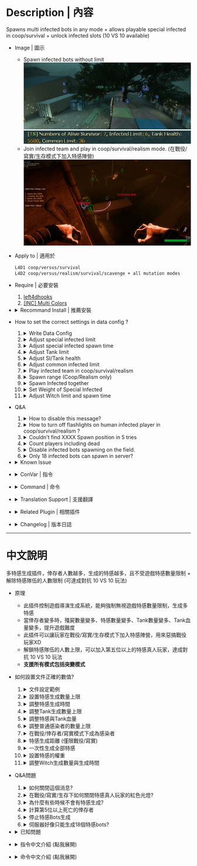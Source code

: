 # Description | 內容
Spawns multi infected bots in any mode + allows playable special infected in coop/survival + unlock infected slots (10 VS 10 available)

* Image | 圖示
	* Spawn infected bots without limit 
	<br/>![l4dinfectedbots_1](image/l4dinfectedbots_1.jpg)
	<br/>![l4dinfectedbots_2](image/l4dinfectedbots_2.jpg)
	* Join infected team and play in coop/survival/realism mode. (在戰役/寫實/生存模式下加入特感陣營)
	<br/>![l4dinfectedbots_3](image/l4dinfectedbots_3.jpg)

* Apply to | 適用於
	```
	L4D1 coop/versus/survival
	L4D2 coop/versus/realism/survival/scavenge + all mutation modes
	```

* Require | 必要安裝
	1. [left4dhooks](https://forums.alliedmods.net/showthread.php?t=321696)
	2. [[INC] Multi Colors](https://github.com/fbef0102/L4D1_2-Plugins/releases/tag/Multi-Colors)

* <details><summary>Recommand Install | 推薦安裝</summary>

	1. [SIPool](https://forums.alliedmods.net/showthread.php?t=349615): A Client Pool for SI Bots, used to avoid lots of CreateFakeClient() operation
		* 插件适用于有需要大量且频繁的特感刷新玩法的服务器，主要目的是提升服务器性能
	2. [zombie_spawn_fix](https://forums.alliedmods.net/showthread.php?t=333351): Aim to improve performance when spawn SI
		* 修正某些時候遊戲導演刻意停止特感生成的問題 (非100%完整解決特感不生成的問題)
	3. [l4d_unrestrict_panic_battlefield](https://forums.alliedmods.net/showpost.php?p=2815688&postcount=1024): Removed special infected and common inected only spawn in nav area with "BATTLEFIELD" flag during panic event
		* 移除遊戲中開機關後殭屍與特感都只限制生在"BATTLEFIELD"的nav區域上
</details>

* How to set the correct settings in data config ?
	1. <details><summary>Write Data Config</summary>

		* All settings are in [data/l4dinfectedbots](data/l4dinfectedbots) folder
			> Manual in this file, click for more details...
			* Run coop mode => plugin reads ```coop.cfg```
			* Run versus mode => plugin reads```versus.cfg```
			* Run survival  mode => plugin reads```survival .cfg```
			* Run scavenge mode => plugin reads```scavenge.cfg```
			* Run realism mode => plugin reads```realism.cfg```
			* Run mutation gamemode => plugin reads```xxxx.cfg``` (```xxxx``` = mutation name)
	</details>

	2. <details><summary>Adjust special infected limit</summary>

		The 6 infected limit [Smoker, Boomer, Hunter, Spitter, Jockey, Charger] combined together must equal or exceed ```max_specials```
		* For example
			```php
			// Good
			"smoker_limit"      "2"
			"boomer_limit"      "2"
			"hunter_limit"      "2"
			"spitter_limit"     "2"
			"jockey_limit"      "2"
			"charger_limit"     "2"
			"max_specials"      "4"
			```

			```php
			// Also Good
			"smoker_limit"      "3"
			"boomer_limit"      "2"
			"hunter_limit"      "3"
			"spitter_limit"     "1"
			"jockey_limit"      "3"
			"charger_limit"     "2"
			"max_specials"      "10"
			```

			```php
			// Bad
			"smoker_limit"      "0"
			"boomer_limit"      "1"
			"hunter_limit"      "2"
			"spitter_limit"     "0"
			"jockey_limit"      "1"
			"charger_limit"     "0"
			"max_specials"      "9"
			```

		> __Note__ 
		<br/>1. Max Special Limit does not count witch, but it counts tank in all gamemode.
		<br/>2. In Versus/Scavenge, Max Special Limit = infected team slots

		> __Warning__ 
		<br/>🟥Infected limit + numbers of survivor + spectators can not exceed 32 slots, otherwise server fails to spawn infected and becomes super lag
	</details>

	3. <details><summary>Adjust special infected spawn time</summary>

		* AI Infected spawn time
			```php
			// Sets the max and min spawn time for special infected spawned by the plugin in seconds.
			"spawn_time_max"  "60.0"
			"spawn_time_min"  "40.0"

			// Amount of seconds before a special infected bot is kicked
			"life"                  "30.0"
			```

		* Human Infected spawn time in versus/scavenge mode
			* Human infected spawn time controlled by the official cvars
				```php
				sm_cvar z_ghost_delay_min "20"
				sm_cvar z_ghost_delay_max "30"
				```

			* Also controlled by "human infected count" and "infected team slot"，here is formula
				```php
				// In L4D2, if there are more than 4 human infected players，"human infected count" = 4
				// In L4D2, if infected team slot is above 4，"infected team slot" = 4
				Minimum spawn time: z_ghost_delay_min * (human infected count ÷ infected team slot)
				Maximum spawn time: z_ghost_delay_max * (human infected count ÷ infected team slot)
				```

			* For example
				```php
				// human infected count：3，infected team slot：4，z_ghost_delay_min: 30，z_ghost_delay_max: 40
				In L4D2, Human infected player spawn time is: [Minimum: 30 * (3÷4) = 22.5s, Maximum: 40 * (3÷4) = 30s]
				In L4D1, Human infected player spawn time is: [Minimum: 30 * (3÷4) = 22.5s, Maximum: 40 * (3÷4) = 30s]

				// human infected count：1，infected team slot：1，z_ghost_delay_min: 3，z_ghost_delay_max: 3
				In L4D2, Human infected player spawn time is: 3 * (1÷1) = 3s
				In L4D1, Human infected player spawn time is: 3 * (1÷1) = 3s

				// human infected count：2，infected team slot：4，z_ghost_delay_min: 18，z_ghost_delay_max: 18
				In L4D2, Human infected player spawn time is: 18 * (2÷4) = 9s
				In L4D1, Human infected player spawn time is: 18 * (2÷4) = 9s

				// human infected count：3，infected team slot：8，z_ghost_delay_min: 20，z_ghost_delay_max: 20
				In L4D2, Human infected player spawn time is: 20 * (3÷4) = 15s
				In L4D1, Human infected player spawn time is: 20 * (2÷8) = 5s

				// human infected count：4，infected team slot：8，z_ghost_delay_min: 20，z_ghost_delay_max: 20
				In L4D2, Human infected player spawn time is: 20 * (4÷4) = 20s
				In L4D1, Human infected player spawn time is: 20 * (4÷8) = 10s

				// human infected count：7，infected team slot：8，z_ghost_delay_min: 20，z_ghost_delay_max: 20
				In L4D2, Human infected player spawn time is: 20 * (4÷4) = 20s
				In L4D1, Human infected player spawn time is: 20 * (7÷8) = 17.5s
				```
	</details>

	4. <details><summary>Adjust Tank limit</summary>

		```php
		// Sets the tank limit (Does not affect director tank)
		"tank_limit"        "1"

		// When each time spawn S.I., how much percent of chance to spawn tank [0-100%]
		"tank_spawn_probability"    "5"

		// 1 = Still spawn tank in final stage rescue (does not affect director tanks)
		"tank_spawn_final"    "0"
		```
	</details>

	5. <details><summary>Adjust SI/Tank health</summary>

		```php
		// Set SI Health (0=Don't modify SI health)
		"smoker_health"      "250"
		"boomer_health"      "50"
		"hunter_health"      "250"
		"spitter_health"     "100"
		"jockey_health"      "325"
		"charger_health"     "600"

		// Sets Health for Tank (0=Don't modify tank health)
		"tank_health"         "4000"
		```
	</details>

	6. <details><summary>Adjust common infected limit</summary>

		```php
		// Set zombie common limit. (override official convar "z_common_limit", 0=No commons, -1=Off)
		"common_limit"         "30"
		```
	</details>

	7. <details><summary>Play infected team in coop/survival/realism</summary>

		```php
		// 1 = players can join the infected team in coop/survival/realism
		// !ji in chat to join infected, !js to join survivors
		// Enable this also allow game to continue with survivor bots
		"coop_versus_enable"    "1"

		// Sets the max and min spawn time for human infected player in coop/survival/realism
		"coop_versus_spawn_time_max"    "35.0"
		"coop_versus_spawn_time_min"    "25.0"

		// 1 = Tank will always be controlled by human player in coop/survival/realism.
		"coop_versus_tank_playable" "0"

		// 1 = Clients will be announced to on how to join the infected team in chatbox
		"coop_versus_announce"      "1"

		// Sets the limit for the amount of humans that can join the infected team in coop/survival/realism.
		"coop_versus_human_limit"   "1"

		// Players with these flags have access to join infected team in coop/survival/realism. (Empty = Everyone, -1: Nobody)
		"coop_versus_join_access"   "z"
		```
	</details>

	8. <details><summary>Spawn range (Coop/Realism only)</summary>

		```php
		// The minimum of spawn range for infected. (default: 550, coop/realism only)
		// Override official convar "z_spawn_safety_range", it also affects common zombie spawn range
		"spawn_range_min"   "350"
		```

		* Make infected player spawn near very close by survivors for better gaming experience
			```php
			"spawn_range_min"   "0"
			```
	</details>

	9. <details><summary>Spawn Infected together</summary>

		```php
		// 1 = Bots will only spawn when all other bot spawn timers are at zero.
		"coordination"   "1"

		// 1 = Plugin will disable spawning infected bot when a tank is on the field. (does not affect human infected player in versus)
		"tank_disable_spawn"  "0"
		```
	</details>

	10. <details><summary>Set Weight of Special Infected</summary>

		* Increase chance to spawn specific special infected, For example
			```php
			// Most of time, spawn hunter and charger on the field
			// If hunter limit reached and charger limit reached, spawn other infected
			"smoker_weight"      "5"
			"boomer_weight"      "5"
			"hunter_weight"      "100"
			"spitter_weight"     "8"
			"jockey_weight"      "10"
			"charger_weight"     "90"
			```

		* Scale spawn weights with the limits of corresponding SI
			```php
			// 1 = Scale spawn weights with the limits of corresponding SI
			"scale_weights"     "1"
			```
	</details>

	11. <details><summary>Adjust Witch limit and spawn time</summary>

		```php
		// Sets the limit for witches spawned by the plugin (does not affect director witches)
		"witch_max_limit"        "4"

		// Sets the max and min spawn time for witch
		"witch_spawn_time_max"    "120.0"
		"witch_spawn_time_max"    "90.0"

		// Amount of seconds before a witch is kicked. (only remove witches spawned by this plugin)
		"witch_life"        "200.0"

		// 1 = Still spawn witch in final stage rescue
		"witch_spawn_final"    "0"
		```
	</details>

* Q&A
	1. <details><summary>How to disable this message?</summary>

		![l4dinfectedbots_2](image/l4dinfectedbots_2.jpg)
		```php
		// 1 = Announce current plugin status in chatbox when the number of alive survivors changes.
		"announce_enable" "0"
		```
	</details>

	2. <details><summary>How to turn off flashlights on human infected player in coop/survival/realism ?</summary>

		![image](https://user-images.githubusercontent.com/12229810/209463883-ecf76a44-0da1-4044-81d4-68933d1c09d6.png)
		```php
		// 1 = Attaches red flash light to human infected player in coop/survival/realism. (Make it clear which infected bot is controlled by player)
		"coop_versus_human_light"   "0"
		```
	</details>

	3. <details><summary>Couldn't find XXXX Spawn position in 5 tries</summary>

		Special Infected can't spawn sometimes, and server console spamming message
		<br/><img width="406" alt="image" src="https://user-images.githubusercontent.com/12229810/209465301-a816bd24-44d7-4e48-93ac-872857115631.png">
		* Reason: It means that the game can not find a position to spawn special infected, usually happen when director stops spawning special infected (C1m4 before evelator) or NAV problem (can't find any valid nav area to spawn infected near survivors)

		* 🟥Infected limit + numbers of survivor + spectators can not exceed 31 slots, otherwise server fails to spawn S.I.
		* I can't do anything about the nav pathfinding, only Valve or map authors can handle nav problem.
		* Recommand to install [zombie_spawn_fix](https://forums.alliedmods.net/showthread.php?t=333351) and [l4d_unrestrict_panic_battlefield](https://forums.alliedmods.net/showpost.php?p=2815688&postcount=1024)
	</details>

	4. <details><summary>Count players including dead</summary>

		* Adjust special limit, tank health, zombie common, Tank limit based on numbers of alive and dead survivors
			```php
			// If 1, including dead players when count the number of survivors.
			l4d_infectedbots_calculate_including_dead "1"
			```
	</details>

	5. <details><summary>Disable infected bots spawning on the field.</summary>

		```php
		// 1 = Disable infected bots spawning. Only allow human infected players to spawn (does not disable witch spawn and not affect director spawn)
		"spawn_disable_bots"  "1"
	</details>

	6. <details><summary>Only 18 infected bots can spawn in server?</summary>

		* By default, l4d server max player slots is 18. Go install [l4dtoolz](https://github.com/fbef0102/Game-Private_Plugin/tree/main/Tutorial_%E6%95%99%E5%AD%B8%E5%8D%80/English/Server/Install_Other_File#l4dtoolz) and set Max. players=31 (Can't increase more)
		<br/>![l4dinfectedbots_4](image/l4dinfectedbots_4.jpg)
		* Max. players only up 31 limit (Can't increase more)
	</details>

* <details><summary>Known Issue</summary>

	1. In coop/realism mode, the infected/spectator players' screen would be stuck and frozen when they are watching survivor deathfall or final rescue mission failed
		> Install [l4d_fix_deathfall_cam](https://github.com/Target5150/MoYu_Server_Stupid_Plugins/tree/master/The%20Last%20Stand/l4d_fix_deathfall_cam) to fix camera stuck
	
	2. In coop/realism mode, the infected player plays as second tank on final chapter, the rescue vehicle show up immediately
		> Install [l4d2_scripted_tank_stage_fix](https://github.com/Target5150/MoYu_Server_Stupid_Plugins/tree/master/The%20Last%20Stand/l4d2_scripted_tank_stage_fix) to fix
</details>

* <details><summary>ConVar | 指令</summary>

	* cfg/sourcemod/l4dinfectedbots.cfg
		```php
		// 0=Plugin off, 1=Plugin on.
		l4d_infectedbots_allow "1"

		// Turn on the plugin in these game modes, separate by commas (no spaces). (Empty = all).
		l4d_infectedbots_modes ""

		// Turn off the plugin in these game modes, separate by commas (no spaces). (Empty = none).
		l4d_infectedbots_modes_off ""

		// Turn on the plugin in these game modes. 0=All, 1=Coop/Realism, 2=Survival, 4=Versus, 8=Scavenge. Add numbers together.
		l4d_infectedbots_modes_tog "0"

		// Toggle whether Infected HUD is active or not.
		l4d_infectedbots_infhud_enable "1"

		// Toggle whether Infected HUD announces itself to clients.
		l4d_infectedbots_infhud_announce "1"

		// If 1, The plugin will force all players to the infected side against the survivor AI for every round and map in versus/scavenge.
		// Enable this also allow game to continue with survivor bots
		l4d_infectedbots_versus_coop "0"

		// Disable sm_zss command in these gamemode (0: None, 1: coop/realism, 2: versus/scavenge, 4: survival, add numbers together)
		l4d_infectedbots_sm_zss_disable_gamemode "6"

		// If 1, including dead players when count the number of survivors.
		l4d_infectedbots_calculate_including_dead "0"

		// Which xxxx.cfg file should this plugin read for settings in data/l4dinfectedbots folder (Ex: "custom_tanks" = reads 'data/l4dinfectedbots/custom_tanks.cfg')
		// Empty=By default, reads data/l4dinfectedbots/xxxx.cfg (xxxx = gamemode or mutation name).
		l4d_infectedbots_read_data ""
		```
</details>

* <details><summary>Command | 命令</summary>
	
	* **(Coop/Realism/Survival only) Join Infected**
		```php
		sm_ji
		```

	* **(Coop/Realism/Survival only) Join Survivors**
		```php
		sm_js
		```

	* **(Infected only) Toggle HUD on/off for themselves**
		```php
		sm_infhud
		```

	* **(Infected only) suicide infected player himself (If infected get stuck or something)**
		```php
		sm_zss
		```

	* **Control special zombies spawn timer (Adm Required: ADMFLAG_ROOT)**
		```php
		sm_timer
		```

	* **Control max special zombies limit (Adm Required: ADMFLAG_ROOT)**
		```php
		sm_zlimit
		```
</details>

* <details><summary>Translation Support | 支援翻譯</summary>

	```
	English
	繁體中文
	简体中文
	Russian
	```
</details>

* <details><summary>Related Plugin | 相關插件</summary>

	1. [MultiSlots](https://github.com/fbef0102/L4D1_2-Plugins/tree/master/l4dmultislots): Allows additional survivor players in server when 5+ player joins the server
		> 創造5位以上倖存者遊玩伺服器
	2. [AI_HardSI](https://github.com/fbef0102/L4D1_2-Plugins/tree/master/AI_HardSI): Improves the AI behaviour of special infected
		> 強化每個AI 特感的行為與提高智商，積極攻擊倖存者
	3. [l4d_ssi_teleport_fix](https://github.com/fbef0102/Game-Private_Plugin/tree/main/L4D_插件/Special_Infected_%E7%89%B9%E6%84%9F/l4d_ssi_teleport_fix): Teleport AI Infected player (Not Tank) to the teammate who is much nearer to survivors.
		> 傳送比較遠的AI特感到靠近倖存者的特感隊友附近
	4. [l4d_infected_limit_control](https://github.com/fbef0102/Game-Private_Plugin/tree/main/L4D_插件/Common_Infected_%E6%99%AE%E9%80%9A%E6%84%9F%E6%9F%93%E8%80%85/l4d_infected_limit_control): Adjust common infecteds/hordes/mobs depends on 5+ survivors and map
		> 根據玩家人數多寡與地圖，設定普通殭屍與屍潮的數量限制
	5. [gamemode-based_configs](https://github.com/fbef0102/L4D1_2-Plugins/tree/master/gamemode-based_configs): Allows for custom settings for each gamemode and mutatuion.
		> 根據遊戲模式或突變模式執行不同的cfg文件
</details>

* <details><summary>Changelog | 版本日誌</summary>

	* v3.0.1 (2025-1-18)
		* Support SIPool

	* v3.0.0 (2025-1-7)
		* Fixed SI bots still spawn when tank is on the field in l4d1

	* v2.9.9 (2024-11-8)
		* Fixed ghost tank bug in non-versus mode if real player in infected team
		* Fixed double tank bug in non-versus mode if real player in infected team

	* v2.9.8 (2024-9-14)
		* Fixed real SI player can't see the ladder in coop/realism

	* v2.9.7 (2024-8-8)
		* Fixed Special Infected Health

	* v2.9.6 (2024-5-1)
		* Fixed Enable/Disable cvar

	* v2.9.5 (2024-4-13)
		* Fixed Crash when real player playing infected team in coop/realism/survival

	* v2.9.4 (2024-3-25)
		* Update Data Config
		* Add smoker, boomer, hunter, spitter, jockey, charger health in data

	* v2.9.3 (2024-2-23)
		* You can choose to load different data config instead of xxxx.cfg (xxxx = gamemode or mutation name) in data/l4dinfectedbots folder
		* pdate Data Config
		* Update Translation
		* Update Cvars

	* v2.9.2 (2024-2-18)
		* Update Translation
		* Update Commands

	* v2.9.1 (2024-2-14)
		* Prevent players from joining infected team and occupy slots forever in coop/survival/realism
		* Update Data
		* Update Translation
		
	* v2.9.0 (2024-2-9)
		* Change another method to spawn human infected in coop/realism/survival instead of FakeClientCommand
		* Add Data config to control spawn timers, spawn limit, tank limit, witch limit, common infected limit.....
		* Update Cvars
		* Update Commands

	* v2.8.9 (2024-1-27)
		* Updated L4D1 Gamedata 

	* v2.8.8 (2023-12-2)
		* Infected limit + numbers of survivor + spectators can not exceed 32 slots, otherwise server fails to spawn infected and becomes super lag

	* v2.8.7 (2023-10-9)
		* Fixed the code to avoid calling L4D_SetPlayerSpawnTim native from L4D1. (This Native is only supported in L4D2.)

	* v2.8.6 (2023-9-22)
		* Fixed "l4d_infectedbots_coordination" not working
		* Fixed Bot Spawn timer
		
	* v2.8.5 (2023-9-17)
		* Adjust human spawn timer when 5+ infected slots in versus/scavenge
		* In Versus/Scavenge, human infected spawn timer controlled by the official cvars "z_ghost_delay_min" and "z_ghost_delay_max" 

	* v2.8.4 (2023-8-26)
		* Improve Code.

	* v2.8.3 (2023-7-5)
		* Override L4D2 Vscripts to control infected limit.

	* v2.8.2 (2023-5-27)
		* Add a cvar, including dead survivors or not
		* Add a cvar, disable infected bots spawning or not in versus/scavenge mode

	* v2.8.1 (2023-5-22)
		* Support l4d2 all mutation mode.

	* v2.8.0 (2023-5-5)
		* Add Special Infected Weight
		* Add and modify cvars about Special Infected Weight

	* v2.7.9 (2023-4-13)
		* Fixed Not Working in Survival Mode
		* Fixed cvar "l4d_infectedbots_adjust_spawn_times" calculation mistake

	* v2.7.8 (2023-2-20)
		* [AlliedModder Post](https://forums.alliedmods.net/showpost.php?p=2699220&postcount=1369)
		* ProdigySim's method for indirectly getting signatures added, created the whole code for indirectly getting signatures so the plugin can now withstand most updates to L4D2! (Thanks to [Shadowysn](https://forums.alliedmods.net/showthread.php?t=320849) and [ProdigySim](https://github.com/ProdigySim/DirectInfectedSpawn)
		* L4D1 Signature update. Credit to [Psykotikism](https://github.com/Psykotikism/L4D1-2_Signatures).
		* Remake Code
		* Add translation support.
		* Update L4D2 "The Last Stand" gamedata, credit to [Lux](https://forums.alliedmods.net/showthread.php?p=2714236), [Shadowysn](https://forums.alliedmods.net/showthread.php?t=320849) and [Machine](https://forums.alliedmods.net/member.php?u=74752)
		* Spawn infected without being limited by the director.
		* Join infected team in coop/survival/realism mode.
		* Light up SI ladders in coop/realism/survival. mode for human infected players. (l4d2 only, didn't work if you host a listen server)
		* Add cvars to turn off this plugin.
		* Fixed Hunter Tank Bug in l4d1 coop mode when tank is playable.
		* If you want to fix Camera stuck in coop/versus/realism, install [this plugin by Forgetest](https://github.com/Target5150/MoYu_Server_Stupid_Plugins/tree/master/The%20Last%20Stand/l4d_fix_deathfall_cam)
		* Fixed Music Bugs when switching to infected team in coop/realism/survival.

	* v1.0.0
		* [Original Plugin By mi123645](https://forums.alliedmods.net/showthread.php?t=99746)
</details>

- - - -
# 中文說明
多特感生成插件，倖存者人數越多，生成的特感越多，且不受遊戲特感數量限制 + 解除特感隊伍的人數限制 (可達成對抗 10 VS 10 玩法)

* 原理
	* 此插件控制遊戲導演生成系統，能夠強制無視遊戲特感數量限制，生成多特感
	* 當倖存者變多時，殭屍數量變多、特感數量變多、Tank數量變多、Tank血量變多，提升遊戲難度
	* 此插件可以讓玩家在戰役/寫實/生存模式下加入特感陣營，用來惡搞戰役玩家XD
	* 解鎖特感隊伍的人數上限，可以加入第五位以上的特感真人玩家，達成對抗 10 VS 10 玩法
	* **支援所有模式包括突變模式**

* 如何設置文件正確的數值?
	1. <details><summary>文件設定範例</summary>

		* 所有功能設置都在 [data/l4dinfectedbots](data/l4dinfectedbots) 資料夾裡
			> 內有中文說明，可點擊查看
			* 當前模式是戰役 => 插件讀取```coop.cfg```
			* 當前模式是對抗 => 插件讀取```versus.cfg```
			* 當前模式是生存 => 插件讀取```survival.cfg```
			* 當前模式是清道夫 => 插件讀取```scavenge.cfg```
			* 當前模式是寫實 => 插件讀取```realism.cfg```
			* 其他模式 => 插件讀取```xxxx.cfg``` (```xxxx``` = 遊戲模式名稱或突變模式名稱)
	</details>

	2. <details><summary>設置特感生成數量上限</summary>

		必須讓6個特感數量[Smoker, Boomer, Hunter, Spitter, Jockey, Charger]的值加起來超過```"max_specials"```
		* For example
			```php
			// 好
			"smoker_limit"      "2"
			"boomer_limit"      "2"
			"hunter_limit"      "2"
			"spitter_limit"     "2"
			"jockey_limit"      "2"
			"charger_limit"     "2"
			"max_specials"      "4"
			```

			```php
			// 沒問題
			"smoker_limit"      "3"
			"boomer_limit"      "2"
			"hunter_limit"      "3"
			"spitter_limit"     "1"
			"jockey_limit"      "3"
			"charger_limit"     "2"
			"max_specials"      "10"
			```

			```php
			// 爛，六隻特感上限的總和未超過"max_specials" 
			"smoker_limit"      "0"
			"boomer_limit"      "1"
			"hunter_limit"      "2"
			"spitter_limit"     "0"
			"jockey_limit"      "1"
			"charger_limit"     "0"
			"max_specials"      "9"
			```

		> __Note__ 
		<br/>1. 請注意，最大數量限制不包含witch的數量，但會包含tank的數量
		<br/>2. 在對抗／清道夫模式中，特感最大生成數量 = 特感隊伍的空位
		
		> __Warning__ 
		<br/>🟥警告!!! 特感數量 + 倖存者數量 + 旁觀者數量不得超過32，否則伺服器會變得很卡且無法生成特感 (因為此遊戲只能容納32個)
	</details>

	3. <details><summary>調整特感生成時間</summary>

		* AI 特感復活時間
			```php
			// 設置插件生成的特感最大與最小時間 (秒)
			"spawn_time_max"  "60.0"
			"spawn_time_min"  "40.0"

			// AI特感生成多少秒後，如果沒攻擊倖存者也沒被看見將踢出遊戲（防止AI卡住）
			"life"                  "30.0"
			```

		* (對抗/清道夫) 真人特感玩家的復活時間
			* 真人玩家的復活時間是根據官方指令設定
				```php
				sm_cvar z_ghost_delay_min "20"
				sm_cvar z_ghost_delay_max "30"
				```

			* 也依照"特感玩家數量"與"特感隊伍空位"自動做出最終調整，其公式為
				```php
				// 在L4D2，如果"特感玩家數量" 大於等於4，則以4代入計算
				// 在L4D2，如果"特感隊伍空位" 大於等於4，則以4代入計算
				最短時間: z_ghost_delay_min * (特感玩家數量 ÷ 特感隊伍空位) 
				最長時間: z_ghost_delay_max * (特感玩家數量 ÷ 特感隊伍空位)
				```

			* 以下舉例
				```php
				// 特感玩家：3人，特感隊伍空位：4人，z_ghost_delay_min: 30，z_ghost_delay_max: 40
				在L4D2，特感玩家復活時間最終為: [最短時間: 30 * (3÷4) = 22.5秒, 最長時間: 40 * (3÷4) = 30秒]
				在L4D1，特感玩家復活時間最終為: [最短時間: 30 * (3÷4) = 22.5秒, 最長時間: 40 * (3÷4) = 30秒]

				// 特感玩家：1人，特感隊伍空位：1人，z_ghost_delay_min: 3，z_ghost_delay_max: 3
				在L4D2，特感玩家復活時間最終為: 3 * (1÷1) = 3秒
				在L4D1，特感玩家復活時間最終為: 3 * (1÷1) = 3秒

				// 特感玩家：2人，特感隊伍空位：4人，z_ghost_delay_min: 18，z_ghost_delay_max: 18
				在L4D2，特感玩家復活時間最終為: 18 * (2÷4) = 9秒
				在L4D1，特感玩家復活時間最終為: 18 * (2÷4) = 9秒

				// 特感玩家：3人，特感隊伍空位：8人，z_ghost_delay_min: 20，z_ghost_delay_max: 20
				在L4D2，特感玩家復活時間最終為: 20 * (3÷4) = 15秒
				在L4D1，特感玩家復活時間最終為: 20 * (2÷8) = 5秒

				// 特感玩家：4人，特感隊伍空位：8人，z_ghost_delay_min: 20，z_ghost_delay_max: 20
				在L4D2，特感玩家復活時間最終為: 20 * (4÷4) = 20秒
				在L4D1，特感玩家復活時間最終為: 20 * (4÷8) = 10秒

				// 特感玩家：7人，特感隊伍空位：8人，z_ghost_delay_min: 20，z_ghost_delay_max: 20
				在L4D2，特感玩家復活時間最終為: 20 * (4÷4) = 20秒
				在L4D1，特感玩家復活時間最終為: 20 * (7÷8) = 17.5秒
				```
	</details>

	4. <details><summary>調整Tank生成數量上限</summary>

		```php
		// 設置Tank上限 (不影響導演系統生成tank)
		"tank_limit"        "1"

		// 每次生成一個特感的時候多少概率會變成tank [0-100%]
		"tank_spawn_probability"    "5"

		// 1 = 最後一關救援後插件持續生成Tank（不影響導演系統生成的Tank）
		"tank_spawn_final"    "0"
		```
	</details>

	5. <details><summary>調整特感與Tank血量</summary>

		```php
		// 設置特感血量 (0=不修改血量)
		"smoker_health"      "250"
		"boomer_health"      "50"
		"hunter_health"      "250"
		"spitter_health"     "100"
		"jockey_health"      "325"
		"charger_health"     "600"

		// 設置Tank血量 (0=不修改血量)
		"tank_health"         "4000"
		```
	</details>

	6. <details><summary>調整普通感染者的數量上限</summary>

		```php
		// 設置普通感染者的數量上限 (覆蓋官方指令 "z_common_limit", 0=場上無普通殭屍, -1=不修改)
		"common_limit"         "30"
		```
	</details>

	7. <details><summary>在戰役/倖存者/寫實模式下成為感染者</summary>

		```php
		// 1 = 玩家可以在戰役/寫實/生存模式中加入感染者 (!ji加入感染者，!js加入倖存者)"
		// 開啟此指令，即使倖存者陣營都是Bot，會強制遊戲繼續進行
		"coop_versus_enable"    "1"

		// 插件生成真人特感玩家的最大與最小時間 (秒) (戰役/寫實/生存模式)
		"coop_versus_spawn_time_max"    "35.0"
		"coop_versus_spawn_time_min"    "25.0"

		// 1 = 玩家可以在戰役/寫實/生存模式中接管Tank
		"coop_versus_tank_playable" "0"

		// 1 = 在聊天框提示玩家如何加入到倖存者和感染者
		"coop_versus_announce"      "1"

		// 在戰役/倖存者/清道夫中設置通過插件加入到感染者的玩家數量
		"coop_versus_human_limit"   "1"

		// 擁有這些權限的玩家在戰役/寫實/生存模式中可以加入到感染者 (留白 = 所有人可以加入, -1: 所有人無法加入)
		"coop_versus_join_access"   "z"
		```
	</details>

	8. <details><summary>特感生成距離 (僅限戰役/寫實)</summary>

		```php
		// 特感生成的最小距離 (默認: 550, 僅戰役/寫實)
		// 覆蓋官方指令 "z_spawn_safety_range, 這個設置也會影響普通殭屍的生成範圍和真人特感玩家的靈魂狀態復活距離
		"spawn_range_min"   "350"
		```

		* 讓特感可以在非常接近幸存者的地方復活，以獲得更好的遊戲體驗。
			```php
			"spawn_range_min"   "0"
			```
	</details>

	9. <details><summary>一次性生成全部特感</summary>

		```php
		// 1 = 感染者需要等待其他感染者復活時間到才能一起生成
		"coordination"   "1"

		// 1 = 當Tank存活，插件停止生成特感 (不影響對抗模式的真人特感)
		"tank_disable_spawn"  "0"
		```
	</details>

	10. <details><summary>設置特感的權重</summary>

		* 增減特感的權重, 譬如
			```php
			// 每一次特感生成, 有很大的機率生成Hunter與Charger
			// 如果Hunter與Charger達到最大數量限制, 則根據權重分配生成其他特感
			"smoker_weight"      "5"
			"boomer_weight"      "5"
			"hunter_weight"      "100"
			"spitter_weight"     "8"
			"jockey_weight"      "10"
			"charger_weight"     "90"
			```

		* 可根據"場上特感數量"與"生成最大數量"兩種值調整每個特感的權重 (~~公式如何計算，不要問~~)
			```php
			// 如果爲1，可生成的最大數量越多，該特感的權重值越高
			// 如果爲1，場上相同特感種類的數量越多，該特感的權重值越低
			scale_weights "1"
			```
	</details>

	11. <details><summary>調整Witch生成數量與生成時間</summary>

		```php
		// 插件可生成witch的最大數量 （不影響導演生成的witch）
		"witch_max_limit"        "4"

		// 插件生成witch的最大與最小時間 (秒)
		"witch_spawn_time_max"    "120.0"
		"witch_spawn_time_max"    "90.0"

		// witch生成多少秒才會踢出（不影響導演生成的witch）
		"witch_life"        "200.0"

		// 1 = 最後一關救援開始後插件持續生成witch
		"witch_spawn_final"    "0"
		```
	</details>

* Q&A問題
	1. <details><summary>如何關閉這個消息?</summary>

		![Message](https://user-images.githubusercontent.com/12229810/209463323-5c9336af-1883-4a20-a7f5-7d83d4357587.png)
		```php
		// 1 = 當存活的倖存者數量發生變化時，聊天框提示插件狀態
		"announce_enable" "0"
		```
	</details>

	2. <details><summary>在戰役/寫實/生存下如何關閉特感真人玩家的紅色光燈?</summary>

		![image](https://user-images.githubusercontent.com/12229810/209463883-ecf76a44-0da1-4044-81d4-68933d1c09d6.png)
		```php
		// 1 = 真人扮演的感染者，身體會發出紅色的動態光 (戰役/寫實/生存模式)
		"coop_versus_human_light"   "0"
		```
	</details>

	3. <details><summary>為什麼有些時候不會有特感生成?</summary>

		* 問題：特感無法生成，然後伺服器後台經常冒出```Couldn't find xxxxx Spawn position in X tries```
		<br/><img width="406" alt="image" src="https://user-images.githubusercontent.com/12229810/209465301-a816bd24-44d7-4e48-93ac-872857115631.png">

		* 分析：AI特感與普通感染者生成的範圍是受到限制的，在官方的預設當中，是距離人類550~1500公尺範圍之間找位置復活，如果在這範圍內找不到，那就不會有特感與普通感染者。

		* 原因一：地圖故意作者為之，為了怕人類滅團所以停止特感生成一段時間，常發生在三方圖開啟地圖機關的時候或者開啟最終章救援無線電之前
			* 解決方式法一：去跟地圖作者抱怨
			* 解決方式法二：自己修改地圖vscript
			* 解決方式法三：推薦安裝[zombie_spawn_fix](https://forums.alliedmods.net/showthread.php?t=333351)與[l4d_unrestrict_panic_battlefield](https://forums.alliedmods.net/showpost.php?p=2815688&postcount=1024)，修正某些時候遊戲導演刻意停止特感生成的問題 (非100%完整解決特感不生成的問題)
		2. 原因二：地圖問題，找不到附近的地形特感，常發生在NAV沒有做好的爛圖或是人類已經抵達地圖終點，譬如死亡都心第一關人類抵達終點安全室的附近
			* 解決方式法一：去跟地圖作者抱怨
			* 解決方式法二：自己修改地圖的NAV
		3. 原因三：所有能生成特感的地方都被倖存者看見，導致特感找不到位置無法復活，常發生在地圖太寬闊的地形，沒有任何障礙物掩護。
			* 解決方式法一：去跟地圖作者抱怨
			* 解決方式法二：自己修改地圖的NAV
			* 解決方式法三：把特感生成範圍弄大點，修改官方指令
				* 有副作用，會導致特感生成得太遠攻擊不到倖存者，不建議此方法
				```php
				// 預設是1500
				sm_cvar z_spawn_range 2500
				```
			* 解決方式法四：請倖存者隊伍移動位置，讓特感可以生成
		4. 原因四：有設置指令值```director_no_specials 1```，這會關閉遊戲導演系統
			* 解決方式：```sm_cvar director_no_specials 0```
		5. 🟥 特感數量 + 倖存者數量 + 旁觀者數量 超過了31個位子，伺服器會變得很卡且無法生成特感
			* 解決方式：無法解決，請盡量減少特感數量或倖存者數量，因為此遊戲最多只能容納31個 "特感玩家(包括Bot)+倖存者玩家(包括Bot)+旁觀者"
	</details>

	4. <details><summary>計算第5位以上死亡的倖存者</summary>

		* 調整特感最大生成數量、Tank血量、普通殭屍最大數量、tank生成限制時，計算倖存者數量時也包含死亡的玩家
			```php
			// 為1時，計算倖存者數量時也包含死亡的倖存者
			l4d_infectedbots_calculate_including_dead "1"
			```
	</details>

	5. <details><summary>停止特感Bots生成</summary>

		* 在對抗/清道夫模式中，關閉特感bots生成，只允許真人特感玩家生成特感 (此插件會繼續生成Witch、不影響導演系統)
			```php
			// 1 = 關閉特感bots生成，只允許真人特感玩家生成 (此插件會繼續生成Witch、不影響導演系統)
			"spawn_disable_bots"  "1"
			```
	</details>

	6. <details><summary>伺服器好像只能生成18個特感bots?</summary>

		* 因為此遊戲預設人數上限為18. 請去安裝 [l4dtoolz](https://github.com/fbef0102/Game-Private_Plugin/tree/main/Tutorial_%E6%95%99%E5%AD%B8%E5%8D%80/Chinese_%E7%B9%81%E9%AB%94%E4%B8%AD%E6%96%87/Server/%E5%AE%89%E8%A3%9D%E5%85%B6%E4%BB%96%E6%AA%94%E6%A1%88%E6%95%99%E5%AD%B8#%E5%AE%89%E8%A3%9Dl4dtoolz)，務必將"客戶端人數上限"改成31
		<br/>![zho/l4dinfectedbots_4](image/zho/l4dinfectedbots_4.jpg)
		* 最高只能到31客戶端人數上限 (在問就自己去當valve員工)
	</details>

* <details><summary>已知問題</summary>

	1. 在戰役/寫實下，特感玩家的視角畫面會卡住，常發生在倖存者滅團重新回合的時候
		> 請安裝[l4d_fix_deathfall_cam](https://github.com/Target5150/MoYu_Server_Stupid_Plugins/tree/master/The%20Last%20Stand/l4d_fix_deathfall_cam)
	
	2. 在戰役/寫實下，特感玩家扮演第二隻救援Tank時，救援載具會直接來臨
		> 請安裝[l4d2_scripted_tank_stage_fix](https://github.com/Target5150/MoYu_Server_Stupid_Plugins/tree/master/The%20Last%20Stand/l4d2_scripted_tank_stage_fix) to fix
</details>

* <details><summary>指令中文介紹 (點我展開)</summary>

		```php
		// 0=關閉插件, 1=開啓插件
		l4d_infectedbots_allow "1"

		// 什麼模式下啟動此插件, 逗號區隔 (無空白). (留白 = 所有模式)
		l4d_infectedbots_modes ""

		// 什麼模式下關閉此插件, 逗號區隔 (無空白). (留白 = 無)
		l4d_infectedbots_modes_off ""

		// 什麼模式下啟動此插件. 0=所有模式, 1=戰役, 2=生存, 4=對抗, 8=清道夫. 請將數字相加起來
		l4d_infectedbots_modes_tog "0"

		// 1=感染者玩家開啓HUD
		l4d_infectedbots_infhud_enable "1"

		// 1=提示感染者玩家如何開啓HUD
		l4d_infectedbots_infhud_announce "1"

		// 如果爲1，則在對抗/清道夫模式中，強迫所有玩家加入到感染者
		// 開啟此指令，即使都是倖存者Bot，會強制遊戲繼續進行
		l4d_infectedbots_versus_coop "0"

		// 在哪些遊戲模式中禁止感染者玩家使用sm_zss自殺 (0: 無, 1: 戰役/寫實, 2: 對抗/清道夫, 4: 生存, 請將數字相加)
		l4d_infectedbots_sm_zss_disable_gamemode "6"

		// 為1，計算倖存者數量時也包含死亡的倖存者
		l4d_infectedbots_calculate_including_dead "0"

		// 自訂此插件位於data/l4dinfectedbots資料夾想要讀取的文件名稱 (譬如: "custom_tanks"，此插件讀取 'data/l4dinfectedbots/custom_tanks.cfg')
		// 留白=插件預設讀取data/l4dinfectedbots/xxxx.cfg (xxxx = 遊戲模式名稱或突變模式名稱).
		l4d_infectedbots_read_data ""
		```
</details>

* <details><summary>命令中文介紹 (點我展開)</summary>
	
	* **(僅限戰役/寫實/倖存者) 加入到感染者陣營**
		```php
		sm_ji
		```

	* **(僅限戰役/寫實/倖存者) 加入到倖存者陣營**
		```php
		sm_js
		```

	* **(僅限感染者玩家) 開關感染者HUD**
		```php
		sm_infhud
		```

	* **(僅限感染者玩家) 感染者玩家自殺 (讓感染者卡住時可以死亡)**
		```php
		sm_zss
		```

	* **設置特感的生成時間 (權限: ADMFLAG_ROOT)**
		```php
		sm_timer
		```

	* **設置場上特感的數量上限 (權限: ADMFLAG_ROOT)**
		```php
		sm_zlimit
		```
</details>
